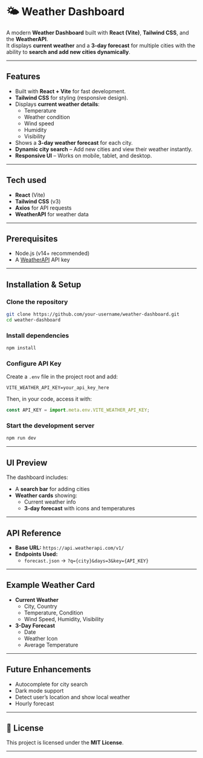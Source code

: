 # 🌤 Weather Dashboard

A modern **Weather Dashboard** built with **React (Vite)**, **Tailwind CSS**, and the **WeatherAPI**.  
It displays **current weather** and a **3-day forecast** for multiple cities with the ability to **search and add new cities dynamically**.

---

## Features
- Built with **React + Vite** for fast development.
- **Tailwind CSS** for styling (responsive design).
- Displays **current weather details**:
  - Temperature
  - Weather condition
  - Wind speed
  - Humidity
  - Visibility
- Shows a **3-day weather forecast** for each city.
- **Dynamic city search** – Add new cities and view their weather instantly.
- **Responsive UI** – Works on mobile, tablet, and desktop.

---

## Tech used
- **React** (Vite)
- **Tailwind CSS** (v3)
- **Axios** for API requests
- **WeatherAPI** for weather data

---

##  Prerequisites
- Node.js (v14+ recommended)
- A [WeatherAPI](https://www.weatherapi.com/) API key

---

## Installation & Setup

### Clone the repository
```bash
git clone https://github.com/your-username/weather-dashboard.git
cd weather-dashboard
```

### Install dependencies
```bash
npm install
```

### Configure API Key
Create a `.env` file in the project root and add:
```env
VITE_WEATHER_API_KEY=your_api_key_here
```

Then, in your code, access it with:
```javascript
const API_KEY = import.meta.env.VITE_WEATHER_API_KEY;
```

### Start the development server
```bash
npm run dev
```

---

## UI Preview
The dashboard includes:
- A **search bar** for adding cities
- **Weather cards** showing:
  - Current weather info
  - **3-day forecast** with icons and temperatures

---


## API Reference
- **Base URL:** `https://api.weatherapi.com/v1/`
- **Endpoints Used:**
  - `forecast.json` → `?q={city}&days=3&key={API_KEY}`

---

## Example Weather Card
- **Current Weather**
  - City, Country
  - Temperature, Condition
  - Wind Speed, Humidity, Visibility
- **3-Day Forecast**
  - Date
  - Weather Icon
  - Average Temperature

---

## Future Enhancements
- Autocomplete for city search
- Dark mode support
- Detect user’s location and show local weather
- Hourly forecast

---

## 📜 License
This project is licensed under the **MIT License**.

---


